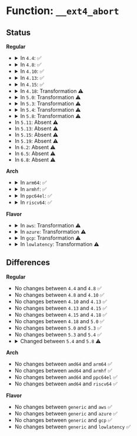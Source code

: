 # Function: <code>__ext4_abort</code>

## Status
<b>Regular</b>
<ul>
<li>
<details>
<summary>In <code>4.4</code>: ✅</summary>

```c
void __ext4_abort(struct super_block *sb, const char *function, unsigned int line, const char *fmt, void (anon));
```

**Collision:** Unique Global

**Inline:** No

**Transformation:** False

**Instances:**

```
In fs/ext4/super.c (ffffffff812b88f0)
Location: fs/ext4/super.c:571
Inline: False
Direct callers:
  - fs/ext4/super.c:ext4_put_super
  - fs/ext4/super.c:ext4_remount
  - fs/ext4/ext4_jbd2.c:__ext4_forget
```
**Symbols:**

```
ffffffff812b88f0-ffffffff812b8a46: __ext4_abort (STB_GLOBAL)
```
</details>
</li>
<li>
<details>
<summary>In <code>4.8</code>: ✅</summary>

```c
void __ext4_abort(struct super_block *sb, const char *function, unsigned int line, const char *fmt, void (anon));
```

**Collision:** Unique Global

**Inline:** No

**Transformation:** False

**Instances:**

```
In fs/ext4/super.c (ffffffff812e7780)
Location: fs/ext4/super.c:600
Inline: False
Direct callers:
  - fs/ext4/super.c:ext4_remount
  - fs/ext4/super.c:ext4_put_super
  - fs/ext4/ext4_jbd2.c:__ext4_forget
```
**Symbols:**

```
ffffffff812e7780-ffffffff812e78d6: __ext4_abort (STB_GLOBAL)
```
</details>
</li>
<li>
<details>
<summary>In <code>4.10</code>: ✅</summary>

```c
void __ext4_abort(struct super_block *sb, const char *function, unsigned int line, const char *fmt, void (anon));
```

**Collision:** Unique Global

**Inline:** No

**Transformation:** False

**Instances:**

```
In fs/ext4/super.c (ffffffff812fd3f0)
Location: fs/ext4/super.c:602
Inline: False
Direct callers:
  - fs/ext4/super.c:ext4_remount
  - fs/ext4/super.c:ext4_put_super
  - fs/ext4/ext4_jbd2.c:__ext4_forget
```
**Symbols:**

```
ffffffff812fd3f0-ffffffff812fd541: __ext4_abort (STB_GLOBAL)
```
</details>
</li>
<li>
<details>
<summary>In <code>4.13</code>: ✅</summary>

```c
void __ext4_abort(struct super_block *sb, const char *function, unsigned int line, const char *fmt, void (anon));
```

**Collision:** Unique Global

**Inline:** No

**Transformation:** False

**Instances:**

```
In fs/ext4/super.c (ffffffff81332070)
Location: fs/ext4/super.c:619
Inline: False
Direct callers:
  - fs/ext4/ext4_jbd2.c:__ext4_forget
  - fs/ext4/super.c:ext4_remount
  - fs/ext4/super.c:ext4_put_super
```
**Symbols:**

```
ffffffff81332070-ffffffff813321e6: __ext4_abort (STB_GLOBAL)
```
</details>
</li>
<li>
<details>
<summary>In <code>4.15</code>: ✅</summary>

```c
void __ext4_abort(struct super_block *sb, const char *function, unsigned int line, const char *fmt, void (anon));
```

**Collision:** Unique Global

**Inline:** No

**Transformation:** False

**Instances:**

```
In fs/ext4/super.c (ffffffff81356560)
Location: fs/ext4/super.c:618
Inline: False
Direct callers:
  - fs/ext4/ext4_jbd2.c:__ext4_forget
  - fs/ext4/ext4_jbd2.c:ext4_journal_check_start
  - fs/ext4/super.c:ext4_remount
  - fs/ext4/super.c:ext4_put_super
```
**Symbols:**

```
ffffffff81356560-ffffffff813566d6: __ext4_abort (STB_GLOBAL)
```
</details>
</li>
<li>
<details>
<summary>In <code>4.18</code>: Transformation ⚠️</summary>

```c
void __ext4_abort(struct super_block *sb, const char *function, unsigned int line, const char *fmt, void (anon));
```

**Collision:** Unique Global

**Inline:** No

**Transformation:** True

**Instances:**

```
In fs/ext4/super.c (0)
Location: fs/ext4/super.c:624
Inline: False
Direct callers:
  - fs/ext4/ext4_jbd2.c:__ext4_forget
  - fs/ext4/ext4_jbd2.c:ext4_journal_check_start
  - fs/ext4/super.c:ext4_remount
  - fs/ext4/super.c:ext4_put_super
```
**Symbols:**

```
ffffffff8138baaf-ffffffff8138babb: __ext4_abort.cold.138 (STB_LOCAL)
ffffffff81384890-ffffffff813849eb: __ext4_abort (STB_GLOBAL)
```
</details>
</li>
<li>
<details>
<summary>In <code>5.0</code>: Transformation ⚠️</summary>

```c
void __ext4_abort(struct super_block *sb, const char *function, unsigned int line, const char *fmt, void (anon));
```

**Collision:** Unique Global

**Inline:** No

**Transformation:** True

**Instances:**

```
In fs/ext4/super.c (0)
Location: fs/ext4/super.c:666
Inline: False
Direct callers:
  - fs/ext4/ext4_jbd2.c:__ext4_forget
  - fs/ext4/ext4_jbd2.c:ext4_journal_check_start
  - fs/ext4/super.c:ext4_remount
  - fs/ext4/super.c:ext4_put_super
```
**Symbols:**

```
ffffffff813a460f-ffffffff813a461b: __ext4_abort.cold.142 (STB_LOCAL)
ffffffff8139d370-ffffffff8139d4cb: __ext4_abort (STB_GLOBAL)
```
</details>
</li>
<li>
<details>
<summary>In <code>5.3</code>: Transformation ⚠️</summary>

```c
void __ext4_abort(struct super_block *sb, const char *function, unsigned int line, const char *fmt, void (anon));
```

**Collision:** Unique Global

**Inline:** No

**Transformation:** True

**Instances:**

```
In fs/ext4/super.c (0)
Location: fs/ext4/super.c:677
Inline: False
Direct callers:
  - fs/ext4/ext4_jbd2.c:__ext4_forget
  - fs/ext4/ext4_jbd2.c:ext4_journal_check_start
  - fs/ext4/super.c:ext4_remount
  - fs/ext4/super.c:ext4_put_super
```
**Symbols:**

```
ffffffff813ce7f7-ffffffff813ce803: __ext4_abort.cold (STB_LOCAL)
ffffffff813c75a0-ffffffff813c770a: __ext4_abort (STB_GLOBAL)
```
</details>
</li>
<li>
<details>
<summary>In <code>5.4</code>: Transformation ⚠️</summary>

```c
void __ext4_abort(struct super_block *sb, const char *function, unsigned int line, const char *fmt, void (anon));
```

**Collision:** Unique Global

**Inline:** No

**Transformation:** True

**Instances:**

```
In fs/ext4/super.c (0)
Location: fs/ext4/super.c:672
Inline: False
Direct callers:
  - fs/ext4/ext4_jbd2.c:__ext4_forget
  - fs/ext4/super.c:ext4_remount
  - fs/ext4/super.c:ext4_put_super
```
**Symbols:**

```
ffffffff813e7eb6-ffffffff813e7ec2: __ext4_abort.cold (STB_LOCAL)
ffffffff813e0960-ffffffff813e0aca: __ext4_abort (STB_GLOBAL)
```
</details>
</li>
<li>
<details>
<summary>In <code>5.8</code>: Transformation ⚠️</summary>

```c
void __ext4_abort(struct super_block *sb, const char *function, unsigned int line, int error, const char *fmt, void (anon));
```

**Collision:** Unique Global

**Inline:** No

**Transformation:** True

**Instances:**

```
In fs/ext4/super.c (0)
Location: fs/ext4/super.c:707
Inline: False
Direct callers:
  - fs/ext4/ext4_jbd2.c:__ext4_forget
  - fs/ext4/ext4_jbd2.c:ext4_journal_check_start
  - fs/ext4/super.c:ext4_remount
  - fs/ext4/super.c:ext4_put_super
```
**Symbols:**

```
ffffffff8143497d-ffffffff81434a3d: __ext4_abort.cold (STB_LOCAL)
ffffffff8142d6f0-ffffffff8142d78e: __ext4_abort (STB_GLOBAL)
```
</details>
</li>
<li>
In <code>5.11</code>: Absent ⚠️
</li>
<li>
In <code>5.13</code>: Absent ⚠️
</li>
<li>
In <code>5.15</code>: Absent ⚠️
</li>
<li>
In <code>5.19</code>: Absent ⚠️
</li>
<li>
In <code>6.2</code>: Absent ⚠️
</li>
<li>
In <code>6.5</code>: Absent ⚠️
</li>
<li>
In <code>6.8</code>: Absent ⚠️
</li>
</ul>
<b>Arch</b>
<ul>
<li>
<details>
<summary>In <code>arm64</code>: ✅</summary>

```c
void __ext4_abort(struct super_block *sb, const char *function, unsigned int line, const char *fmt, void (anon));
```

**Collision:** Unique Global

**Inline:** No

**Transformation:** False

**Instances:**

```
In fs/ext4/super.c (ffff8000104b9cb0)
Location: fs/ext4/super.c:672
Inline: False
Direct callers:
  - fs/ext4/ext4_jbd2.c:__ext4_forget
  - fs/ext4/super.c:ext4_remount
  - fs/ext4/super.c:ext4_put_super
```
**Symbols:**

```
ffff8000104b9cb0-ffff8000104b9e30: __ext4_abort (STB_GLOBAL)
```
</details>
</li>
<li>
<details>
<summary>In <code>armhf</code>: ✅</summary>

```c
void __ext4_abort(struct super_block *sb, const char *function, unsigned int line, const char *fmt, void (anon));
```

**Collision:** Unique Global

**Inline:** No

**Transformation:** False

**Instances:**

```
In fs/ext4/super.c (c067d330)
Location: fs/ext4/super.c:672
Inline: False
Direct callers:
  - fs/ext4/ext4_jbd2.c:__ext4_forget
  - fs/ext4/super.c:ext4_remount
  - fs/ext4/super.c:ext4_put_super
```
**Symbols:**

```
c067d330-c067d4b0: __ext4_abort (STB_GLOBAL)
```
</details>
</li>
<li>
<details>
<summary>In <code>ppc64el</code>: ✅</summary>

```c
void __ext4_abort(struct super_block *sb, const char *function, unsigned int line, const char *fmt, void (anon));
```

**Collision:** Unique Global

**Inline:** No

**Transformation:** False

**Instances:**

```
In fs/ext4/super.c (c0000000005ef200)
Location: fs/ext4/super.c:672
Inline: False
Direct callers:
  - fs/ext4/ext4_jbd2.c:__ext4_forget
  - fs/ext4/ext4_jbd2.c:ext4_journal_check_start
  - fs/ext4/super.c:ext4_remount
  - fs/ext4/super.c:ext4_put_super
```
**Symbols:**

```
c0000000005ef200-c0000000005ef3d4: __ext4_abort (STB_GLOBAL)
```
</details>
</li>
<li>
<details>
<summary>In <code>riscv64</code>: ✅</summary>

```c
void __ext4_abort(struct super_block *sb, const char *function, unsigned int line, const char *fmt, void (anon));
```

**Collision:** Unique Global

**Inline:** No

**Transformation:** False

**Instances:**

```
In fs/ext4/super.c (ffffffe00033629c)
Location: fs/ext4/super.c:672
Inline: False
Direct callers:
  - fs/ext4/ext4_jbd2.c:__ext4_forget
  - fs/ext4/super.c:ext4_remount
  - fs/ext4/super.c:ext4_put_super
```
**Symbols:**

```
ffffffe00033629c-ffffffe0003363d4: __ext4_abort (STB_GLOBAL)
```
</details>
</li>
</ul>
<b>Flavor</b>
<ul>
<li>
<details>
<summary>In <code>aws</code>: Transformation ⚠️</summary>

```c
void __ext4_abort(struct super_block *sb, const char *function, unsigned int line, const char *fmt, void (anon));
```

**Collision:** Unique Global

**Inline:** No

**Transformation:** True

**Instances:**

```
In fs/ext4/super.c (0)
Location: fs/ext4/super.c:672
Inline: False
Direct callers:
  - fs/ext4/ext4_jbd2.c:__ext4_forget
  - fs/ext4/super.c:ext4_remount
  - fs/ext4/super.c:ext4_put_super
```
**Symbols:**

```
ffffffff813e0496-ffffffff813e04a2: __ext4_abort.cold (STB_LOCAL)
ffffffff813d8f40-ffffffff813d90aa: __ext4_abort (STB_GLOBAL)
```
</details>
</li>
<li>
<details>
<summary>In <code>azure</code>: Transformation ⚠️</summary>

```c
void __ext4_abort(struct super_block *sb, const char *function, unsigned int line, const char *fmt, void (anon));
```

**Collision:** Unique Global

**Inline:** No

**Transformation:** True

**Instances:**

```
In fs/ext4/super.c (0)
Location: fs/ext4/super.c:672
Inline: False
Direct callers:
  - fs/ext4/ext4_jbd2.c:__ext4_forget
  - fs/ext4/super.c:ext4_remount
  - fs/ext4/super.c:ext4_put_super
```
**Symbols:**

```
ffffffff813d0f16-ffffffff813d0f22: __ext4_abort.cold (STB_LOCAL)
ffffffff813c99c0-ffffffff813c9b2a: __ext4_abort (STB_GLOBAL)
```
</details>
</li>
<li>
<details>
<summary>In <code>gcp</code>: Transformation ⚠️</summary>

```c
void __ext4_abort(struct super_block *sb, const char *function, unsigned int line, const char *fmt, void (anon));
```

**Collision:** Unique Global

**Inline:** No

**Transformation:** True

**Instances:**

```
In fs/ext4/super.c (0)
Location: fs/ext4/super.c:672
Inline: False
Direct callers:
  - fs/ext4/ext4_jbd2.c:__ext4_forget
  - fs/ext4/super.c:ext4_remount
  - fs/ext4/super.c:ext4_put_super
```
**Symbols:**

```
ffffffff813dd816-ffffffff813dd822: __ext4_abort.cold (STB_LOCAL)
ffffffff813d63d0-ffffffff813d653a: __ext4_abort (STB_GLOBAL)
```
</details>
</li>
<li>
<details>
<summary>In <code>lowlatency</code>: Transformation ⚠️</summary>

```c
void __ext4_abort(struct super_block *sb, const char *function, unsigned int line, const char *fmt, void (anon));
```

**Collision:** Unique Global

**Inline:** No

**Transformation:** True

**Instances:**

```
In fs/ext4/super.c (0)
Location: fs/ext4/super.c:672
Inline: False
Direct callers:
  - fs/ext4/ext4_jbd2.c:__ext4_forget
  - fs/ext4/super.c:ext4_remount
  - fs/ext4/super.c:ext4_put_super
```
**Symbols:**

```
ffffffff813f2c42-ffffffff813f2c4e: __ext4_abort.cold (STB_LOCAL)
ffffffff813eb680-ffffffff813eb7ea: __ext4_abort (STB_GLOBAL)
```
</details>
</li>
</ul>

## Differences
<b>Regular</b>
<ul>
<li>
No changes between <code>4.4</code> and <code>4.8</code> ✅
</li>
<li>
No changes between <code>4.8</code> and <code>4.10</code> ✅
</li>
<li>
No changes between <code>4.10</code> and <code>4.13</code> ✅
</li>
<li>
No changes between <code>4.13</code> and <code>4.15</code> ✅
</li>
<li>
No changes between <code>4.15</code> and <code>4.18</code> ✅
</li>
<li>
No changes between <code>4.18</code> and <code>5.0</code> ✅
</li>
<li>
No changes between <code>5.0</code> and <code>5.3</code> ✅
</li>
<li>
No changes between <code>5.3</code> and <code>5.4</code> ✅
</li>
<li>
<details>
<summary>Changed between <code>5.4</code> and <code>5.8</code> ⚠️</summary>
<ul>
<li>
<b>Param added. </b>
<code>int error</code>
</li>
<li>
<b>Param reordered. </b>
<code>sb, function, line, fmt, (anon)</code> ➡️ <code>sb, function, line, error, fmt, (anon)</code>
</li>
</ul>
</details>
</li>
</ul>
<b>Arch</b>
<ul>
<li>
No changes between <code>amd64</code> and <code>arm64</code> ✅
</li>
<li>
No changes between <code>amd64</code> and <code>armhf</code> ✅
</li>
<li>
No changes between <code>amd64</code> and <code>ppc64el</code> ✅
</li>
<li>
No changes between <code>amd64</code> and <code>riscv64</code> ✅
</li>
</ul>
<b>Flavor</b>
<ul>
<li>
No changes between <code>generic</code> and <code>aws</code> ✅
</li>
<li>
No changes between <code>generic</code> and <code>azure</code> ✅
</li>
<li>
No changes between <code>generic</code> and <code>gcp</code> ✅
</li>
<li>
No changes between <code>generic</code> and <code>lowlatency</code> ✅
</li>
</ul>
